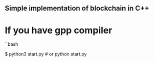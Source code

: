 ## Simple implementation of blockchain in C++
# If you have gpp compiler
``bash

$ python3 start.py # or python start.py
```
